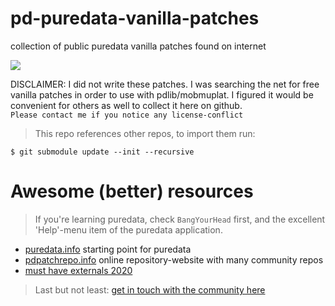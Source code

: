 # pd-puredata-vanilla-patches

collection of public puredata vanilla patches found on internet

<img src="http://jeromeabel.net/files/code/pd/ateliers/illusions-sonores/01.puredata/gif/eniac.gif"/>

DISCLAIMER: I did not write these patches. I was searching the net for free
vanilla patches in order to use with pdlib/mobmuplat.
I figured it would be convenient for others as well to collect it here on github.
<br>
`Please contact me if you notice any license-conflict`

> This repo references other repos, to import them run:

```
$ git submodule update --init --recursive
```

# Awesome (better) resources

> If you're learning puredata, check `BangYourHead` first, and the excellent 'Help'-menu item of the puredata application.

* [puredata.info](http://puredata.info) starting point for puredata
* [pdpatchrepo.info](http://www.pdpatchrepo.info) online repository-website with many community repos
* [must have externals 2020](https://docs.google.com/spreadsheets/d/11Crgg1d4DqxToUyTrf4TxzwM9IJEMmq2MZ7TbWBMDIo/edit#gid=0)

> Last but not least: [get in touch with the community here](http://puredata.info/community)
